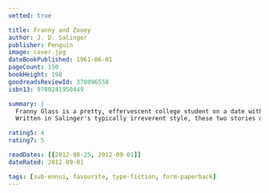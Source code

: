 ```yaml
---
vetted: true

title: Franny and Zooey
author: J. D. Salinger
publisher: Penguin
image: cover.jpg
dateBookPublished: 1961-06-01
pageCount: 150
bookHeight: 198
goodreadsReviewId: 378096558
isbn13: 9780241950449

summary: |
  Franny Glass is a pretty, effervescent college student on a date with her intellectually confident boyfriend, Lane. They appear to be the perfect couple, but as they struggle to communicate with each other about the things they really care about, slowly their true feelings come to the surface. The second story in this book, 'Zooey', plunges us into the world of her ethereal, sophisticated family. When Franny's emotional and spiritual doubts reach new heights, her older brother Zooey, a misanthropic former child genius, offers her consolation and brotherly advice. 
  Written in Salinger's typically irreverent style, these two stories offer a touching snapshot of the distraught mindset of early adulthood and are full of the insightful emotional observations and witty turns of phrase that have helped make Salinger's reputation what it is today.

rating5: 4
rating7: 5

readDates: [[2012-08-25, 2012-09-01]]
dateRated: 2012-09-01

tags: [sub-ennui, favourite, type-fiction, form-paperback]
---
```

